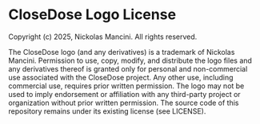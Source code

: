 # CloseDose Logo License
Copyright (c) 2025, Nickolas Mancini. All rights reserved.

The CloseDose logo (and any derivatives) is a trademark of Nickolas Mancini. Permission to use, copy, modify, and distribute the logo files and any derivatives thereof is granted only for personal and non-commercial use associated with the CloseDose project. Any other use, including commercial use, requires prior written permission. The logo may not be used to imply endorsement or affiliation with any third-party project or organization without prior written permission. The source code of this repository remains under its existing license (see LICENSE).
